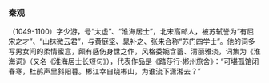 ### 秦观
（1049-1100）字少游，号“太虚”、“淮海居士”，北宋高邮人，被苏轼誉为“有屈宋之才”、“山抹微云君”，与黄庭坚、晁补之、张来合称“苏门四学士”。他的词多写男女间的柔情蜜意，颇有感伤身世之作，风格委婉含蓄、清丽雅淡，词集为《淮海词》（又名《淮海居士长短句》），代表作品是《踏莎行·郴州旅舍》：“可堪孤馆闭春寒，杜鹃声里斜阳暮。郴江幸自绕郴山，为谁流下潇湘去？”